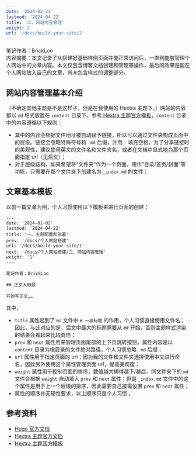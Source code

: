 ```yaml
---
date: '2024-02-21'
lastmod: '2024-04-22'
title: '二、网站内容管理'
weight: 2
url: '/docs/build-your-site/2'
---
```


笔记作者：BrickLoo  
内容摘要：本文记录了从搭建好基础样例页面并能正常访问后，一直到能够管理个人网站中的文章内容。本文仅包含博客文档创建和管理等操作，最后的效果是能在个人网站放入自己的文章，尚未包含样式的调整部分。

## 网站内容管理基本介绍

（不确定其他主题是不是这样子，但是在我使用的 Hextra 主题下，）网站的内容都以 `md` 格式放置在 `content` 目录下。参考[ Hextra 主题官方模板](https://github.com/imfing/hextra-starter-template)，`content` 目录中的内容遵循以下规则：
- 其中的内容会根据文件地址被自动赋予链接，所以可以通过文件夹构成页面中的层级。链接会忽略特殊符号和 `.md` 后缀，并用 `-` 填充空格。为了分享链接时的美观性，建议使用英文的文件名和文件夹名，或者在文档中显式地为那个页面指定 url（见后文）；
- 对于层级结构，如果希望将“文件夹”作为一个页面，用作“目录/首页/封面”等功能，只需要在那个文件夹下创建名为 `_index.md` 的文件；

## 文章基本模板

以前一篇文章为例，个人习惯使用以下模板来进行页面的创建：

```
---
date: '2024-01-02'
lastmod: '2024-04-22'
title: '一、主题配置和部署'
prev: '/docs/个人网站搭建'
url: '/docs/build-your-site/1'
next: '/docs/个人网站搭建/二、网站内容管理'
weight: '1'
---

笔记作者：BrickLoo

## 正文大标题

开始写正文……

```

其中，
- `title` 属性起到了 `md` 文件中 `# 一级标题` 的作用，个人习惯直接使用文件名；因此，与此对应的是，后文中最大的标题需要从 `##` 开始，否则主题样式渲染的结果会看起来比较奇怪；
- `prev` 和 `next` 属性用来管理页面尾部的上下页跳转按钮，属性内容是以 `content` 目录为根目录的文件绝对路径，个人习惯忽略 `.md` 后缀；
- `url` 属性用于指定页面的 url；因为我的文件和文件夹选择使用中文进行命名，因此另外使用这个属性管理页面 url，提高美观度；
- `weight` 属性用于控制页面的排序，数值越大排得越下/越后。同文件夹下的 `md` 文件会根据 `weight` 自动填入 `prev` 和 `next` 属性；但是 `_index.md` 文件中的这个属性是用于上一个层级的排序，因此需要自己按需设置 `prev` 和 `next` 属性；
- 属性的顺序并无硬性要求，以上顺序只是个人习惯；

## 参考资料

- [Hugo 官方文档](https://gohugo.io/documentation/)
- [Hextra 主题官方文档](https://imfing.github.io/hextra/docs/guide/organize-files/)
- [Hextra 主题官方模板](https://github.com/imfing/hextra-starter-template)